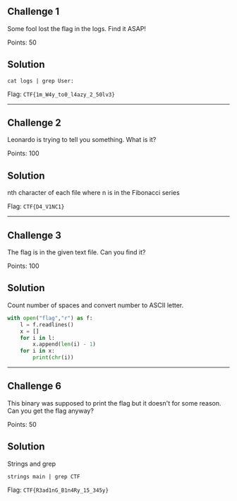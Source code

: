 Challenge 1
-----------

Some fool lost the flag in the logs. Find it ASAP!

Points: 50

Solution
--------

`cat logs | grep User:`

Flag: `CTF{1m_W4y_to0_l4azy_2_50lv3}`

---

Challenge 2
-----------

Leonardo is trying to tell you something. What is it?

Points: 100

Solution
--------

nth character of each file where n is in the Fibonacci series

Flag: `CTF{D4_V1NC1}`

---

Challenge 3
-----------

The flag is in the given text file. Can you find it?

Points: 100

Solution
--------

Count number of spaces and convert number to ASCII letter.

```python
with open("flag","r") as f:
    l = f.readlines()
    x = []
    for i in l:
        x.append(len(i) - 1)
    for i in x:
        print(chr(i))
```

---

Challenge 6
-----------

This binary was supposed to print the flag but it doesn't for some reason. Can you get the flag anyway?

Points: 50

Solution
--------

Strings and grep

`strings main | grep CTF`

Flag: `CTF{R3ad1nG_B1n4Ry_15_345y}`
